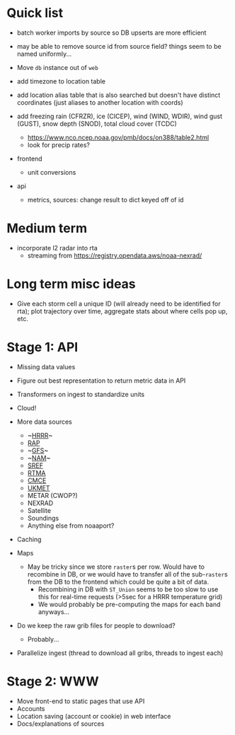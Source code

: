 # Quick list
* batch worker imports by source so DB upserts are more efficient
* may be able to remove source id from source field? things seem to be named uniformly...
* Move `db` instance out of `web`
* add timezone to location table
* add location alias table that is also searched but doesn't have distinct coordinates (just aliases to another location with coords)
* add freezing rain (CFRZR), ice (CICEP), wind (WIND, WDIR), wind gust (GUST), snow depth (SNOD), total cloud cover (TCDC)
    * https://www.nco.ncep.noaa.gov/pmb/docs/on388/table2.html
    * look for precip rates?

* frontend
    * unit conversions
* api
    * metrics, sources: change result to dict keyed off of id

# Medium term
* incorporate l2 radar into rta
    * streaming from https://registry.opendata.aws/noaa-nexrad/

# Long term misc ideas
* Give each storm cell a unique ID (will already need to be identified for rta); plot trajectory over time, aggregate stats about where cells pop up, etc.

# Stage 1: API
* Missing data values
* Figure out best representation to return metric data in API
* Transformers on ingest to standardize units
* Cloud!
* More data sources
    * ~[HRRR](http://www.nco.ncep.noaa.gov/pmb/products/hrrr/)~
    * [RAP](http://www.nco.ncep.noaa.gov/pmb/products/rap/)
    * ~[GFS](http://www.nco.ncep.noaa.gov/pmb/products/gfs/)~
    * ~[NAM](http://www.nco.ncep.noaa.gov/pmb/products/nam/)~
    * [SREF](http://www.nco.ncep.noaa.gov/pmb/products/sref/)
    * [RTMA](http://www.nco.ncep.noaa.gov/pmb/products/rtma/)
    * [CMCE](http://www.nco.ncep.noaa.gov/pmb/products/cmcens/)
    * [UKMET](http://www.nco.ncep.noaa.gov/pmb/products/ukmet/)
    * METAR (CWOP?)
    * NEXRAD
    * Satellite
    * Soundings
    * Anything else from noaaport?

* Caching
* Maps
    * May be tricky since we store `raster`s per row. Would have to recombine in DB, or we would have to transfer all of the sub-`raster`s from the DB to the frontend which could be quite a bit of data.
        * Recombining in DB with `ST_Union` seems to be too slow to use this for real-time requests (>5sec for a HRRR temperature grid)
        * We would probably be pre-computing the maps for each band anyways...
* Do we keep the raw grib files for people to download?
    * Probably...
* Parallelize ingest (thread to download all gribs, threads to ingest each)

# Stage 2: WWW
* Move front-end to static pages that use API
* Accounts
* Location saving (account or cookie) in web interface
* Docs/explanations of sources
